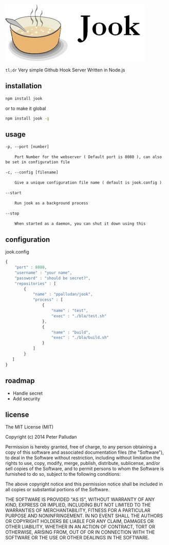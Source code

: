 ![alt text](https://github.com/ppalludan/jook/blob/develop/lib/logo.png "Jook")


`tl;dr` 
Very simple Github Hook Server Written in Node.js

## installation

```bash
npm install jook
```

or to make it global

```bash
npm install jook -g
```

## usage

	-p, --port [number]  

	    Port Number for the webserver ( Default port is 8080 ), can also be set in configuration file

	-c, --config [filename]

		Give a unique configuration file name ( default is jook.config )

	--start 

		Run jook as a background process

	--stop

		When started as a daemon, you can shut it down using this 


## configuration

jook.config
```js
{
	"port" : 8080,
	"username" : "your name",
	"password" : "should be secret?",
   	"repositories" : [
   		{
   			"name" : "ppalludan/jook",
   			"process" : [
   				{
                  	"name" : "test",
   					"exec" : "./bla/test.sh"
   				}, 
   				{
                 	"name" : "build",
   					"exec" : "./bla/build.sh"
   				}
   			]
   		}
   ]
}
```


## roadmap

- Handle secret
- Add security


## license

The MIT License (MIT)

Copyright (c) 2014 Peter Palludan

Permission is hereby granted, free of charge, to any person obtaining a copy
of this software and associated documentation files (the "Software"), to deal
in the Software without restriction, including without limitation the rights
to use, copy, modify, merge, publish, distribute, sublicense, and/or sell
copies of the Software, and to permit persons to whom the Software is
furnished to do so, subject to the following conditions:

The above copyright notice and this permission notice shall be included in all
copies or substantial portions of the Software.

THE SOFTWARE IS PROVIDED "AS IS", WITHOUT WARRANTY OF ANY KIND, EXPRESS OR
IMPLIED, INCLUDING BUT NOT LIMITED TO THE WARRANTIES OF MERCHANTABILITY,
FITNESS FOR A PARTICULAR PURPOSE AND NONINFRINGEMENT. IN NO EVENT SHALL THE
AUTHORS OR COPYRIGHT HOLDERS BE LIABLE FOR ANY CLAIM, DAMAGES OR OTHER
LIABILITY, WHETHER IN AN ACTION OF CONTRACT, TORT OR OTHERWISE, ARISING FROM,
OUT OF OR IN CONNECTION WITH THE SOFTWARE OR THE USE OR OTHER DEALINGS IN THE
SOFTWARE.
